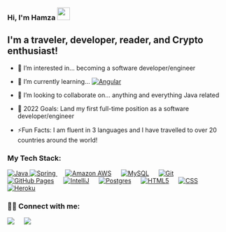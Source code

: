 ### Hi, I'm Hamza <img src="https://github.com/TheDudeThatCode/TheDudeThatCode/blob/master/Assets/Hi.gif" width="29px">
<p align="center"> 
 
 
## I'm a traveler, developer, reader, and Crypto enthusiast!
- 👀 I’m interested in... becoming a software developer/engineer
- 🌱 I’m currently learning... <a href="https://angular.io"><img alt="Angular" src="https://img.shields.io/badge/AngularJS-E23237?style=for-the-badge&logo=angularjs&logoColor=whit"></a>

- 👯 I’m looking to collaborate on... anything and everything Java related
- 🔭 2022 Goals: Land my first full-time position as a software developer/engineer
- ⚡Fun Facts: I am fluent in 3 languages and I have travelled to over 20 countries around the world!
 
### My Tech Stack:
 <a href="https://www.java.com/en/">
    <img alt="Java" src="https://img.shields.io/badge/Java-ED8B00?style=for-the-badge&logo=java&logoColor=white"/>
  </a>
 <a href="https://spring.io/">
    <img alt="Spring" src="https://img.shields.io/badge/Spring-6DB33F?style=for-the-badge&logo=spring&logoColor=white"/>
  </a>
  &emsp;
 <a href="https://aws.amazon.com/"><img alt="Amazon AWS" src="https://img.shields.io/badge/Amazon_AWS-232F3E?style=for-the-badge&logo=amazon-aws&logoColor=white"></a>
  &emsp;
  <a href="https://www.mysql.com/"><img alt="MySQL" src="https://img.shields.io/badge/MySQL-025c88?style=for-the-badge&logo=mysql&logoColor=white"></a>
  &emsp;
  <a href="#"><img alt="Git" src="https://img.shields.io/badge/Git-F05032?style=for-the-badge&logo=git&logoColor=white"></a>
  &emsp;
  <a href="https://www.github.com"><img alt="GitHub Pages" src="https://img.shields.io/badge/GitHub-100000?style=for-the-badge&logo=github&logoColor=white"></a>
  &emsp;
  <a href="https://www.jetbrains.com/idea/"><img alt="IntelliJ" src="https://img.shields.io/badge/IntelliJ-9e04b8?style=for-the-badge&logo=intellijidea&logoColor=white"></a>
  &emsp;
 <a href="https://www.postgresql.org/"><img alt="Postgres" src="https://img.shields.io/badge/PostgreSQL-316192?style=for-the-badge&logo=postgresql&logoColor=white"></a>
  &emsp;
  <a href="https://en.wikipedia.org/wiki/HTML5"><img alt="HTML5" src="https://img.shields.io/badge/HTML5-000000?style=for-the-badge&logo=html5&logoColor=white"></a>
  &emsp;
 <a href="https://en.wikipedia.org/wiki/CSS"><img alt="CSS" src="https://img.shields.io/badge/CSS-239120?&style=for-the-badge&logo=css3&logoColor=white"></a>
  &emsp;
  <a href="https://www.heroku.com/"><img alt="Heroku" src="https://img.shields.io/badge/Heroku-430098?style=for-the-badge&logo=heroku&logoColor=white"></a>
  &emsp;
 
 
 

 ### 🤝🏻 Connect with me:

 <a target="_blank" href="https://www.linkedin.com/in/hamzamali8/"><img src="https://img.shields.io/badge/-LinkedIn-0077B5?style=for-the-badge&logo=Linkedin&logoColor=white"></img></a>
&emsp;
<a target="_blank" href="mailto:hamzamalimaad@gmail.com">
 <img src="https://img.shields.io/badge/-Gmail-D14836?style=for-the-badge&logo=Gmail&logoColor=white"></img></a>
&emsp;



<!---
HamzaAli8/HamzaALi8 ✨ special ✨ repository because its `README.md` (this file) appears on your GitHub profile.
You can click the Preview link to take a look at your changes.
--->
